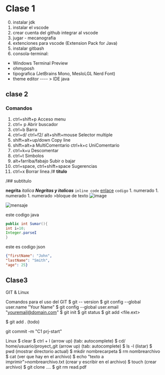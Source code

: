 # Clase 1

0. instalar jdk
1. instalar el vscode
2. crear cuenta del github integrar al vscode
3. jugar - mecanografia
4. extenciones para vscode (Extension Pack for Java)
5. instalar gitbash
6. consola-terminal:

- Windows Terminal Preview
- ohmyposh
- tipografica (JetBrains Mono, MesloLGL Nerd Font)
- theme
editor ---- > IDE java

## clase 2

### Comandos

1. ctrl+shift+p Acceso menu
2. ctrl+ p Abrir buscador
3. ctrl+b Barra
4. ctrl+d/ ctrl+f2/ alt+shift+mouse Selector multiple
5. shift+alt+up/down Copy line
6. shift+alt+a MultiComentario ctrl+k+c UniComentario
7. ctrl+k+u Descomentar
8. ctrl+t Simbolos
9. alt+farriba/fabajo Subir o bajar
10. ctrl+space, ctrl+shift+space Sugerencias
11. ctrl+x Borrar linea
/# **titulo**

/## subtitulo

**negrita**
*italica*
***Negritas y italicas***
`inline code`
    [enlace](http://www.google.es)
    `codigo`
    1. numerado
       1. numerado
          1. numerado
    >bloque de texto
    ![image](img/imagen1.png)

![mensaje](https://img.shields.io/badge/Codigo:-4CAC9D)

este codigo java

``` java
public int Sumar(){
int i=10;
Integer.parseI
}
```

este es codigo json

``` json
{"firstName": "John",
"lastName": "Smith",
"age": 25}
```

## Clase3

GIT & Linux

Comandos para el uso del GIT
$ git -- version
$ git config --global user.name "Your Name"
$ git config --global user.email "youremail@domain.com"
$ git init
$ git status
$ git add <file.ext>

$ git add . (todo)

 git commit -m "C1 prj-start"

Linux
$ clear
$ ctrl + l   (arrow up)  (tab: autocomplete)
$ cd/ home/usuario/proyect_git (arrow up) (tab: autocomplete)
$ ls -l (listar)
$ pwd (mostrar directorio actual)
$ mkdir nombrecarpeta
$ rm nombrearchivo
$ cat (ver que hay en el archivo)
$ echo "texto a imprimir">nombrearchivo.txt (crear y escribir en el archivo)
$ touch (crear archivo)
$ git clone ....
$ git rm read.pdf
